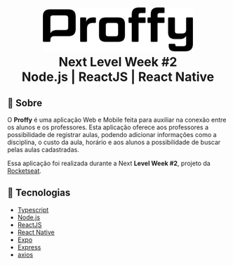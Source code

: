 <h1 align="center">
    <img alt="Proffy" src="web/src/assets/logo.svg" height="100px" />
    <br>Next Level Week #2<br/>
    Node.js | ReactJS | React Native
</h1>

## :bookmark: Sobre

O **Proffy** é uma aplicação Web e Mobile feita para auxiliar na conexão entre os alunos e os professores. Esta aplicação oferece aos professores a possibilidade de registrar aulas, podendo adicionar informações como a disciplina, o custo da aula, horário e aos alunos a possibilidade de buscar pelas aulas cadastradas.

Essa aplicação foi realizada durante a Next **Level Week #2**, projeto da [Rocketseat](https://rocketseat.com.br/).

## :rocket: Tecnologias

-  [Typescript](https://www.typescriptlang.org/)
-  [Node.js](https://nodejs.org/en/)
-  [ReactJS](https://reactjs.org/)
-  [React Native](http://facebook.github.io/react-native/)
-  [Expo](https://expo.io/)
-  [Express](https://expressjs.com/)
-  [axios](https://github.com/axios/axios)
